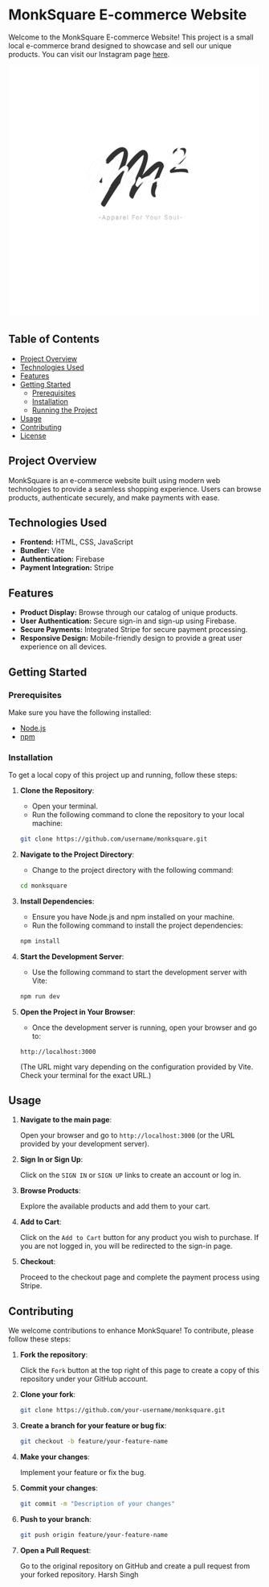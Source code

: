 # MonkSquare E-commerce Website

Welcome to the MonkSquare E-commerce Website! This project is a small local e-commerce brand designed to showcase and sell our unique products. You can visit our Instagram page [here](https://www.instagram.com/monksquare.in/).

![MonkSquare Banner](./public/images/monksqLogo1.png)

## Table of Contents

- [Project Overview](#project-overview)
- [Technologies Used](#technologies-used)
- [Features](#features)
- [Getting Started](#getting-started)
  - [Prerequisites](#prerequisites)
  - [Installation](#installation)
  - [Running the Project](#running-the-project)
- [Usage](#usage)
- [Contributing](#contributing)
- [License](#license)

## Project Overview

MonkSquare is an e-commerce website built using modern web technologies to provide a seamless shopping experience. Users can browse products, authenticate securely, and make payments with ease.

## Technologies Used

- **Frontend:** HTML, CSS, JavaScript
- **Bundler:** Vite
- **Authentication:** Firebase
- **Payment Integration:** Stripe

## Features

- **Product Display:** Browse through our catalog of unique products.
- **User Authentication:** Secure sign-in and sign-up using Firebase.
- **Secure Payments:** Integrated Stripe for secure payment processing.
- **Responsive Design:** Mobile-friendly design to provide a great user experience on all devices.

## Getting Started

### Prerequisites

Make sure you have the following installed:

- [Node.js](https://nodejs.org/en/download/)
- [npm](https://www.npmjs.com/get-npm)

### Installation
To get a local copy of this project up and running, follow these steps:

1. **Clone the Repository**:
    - Open your terminal.
    - Run the following command to clone the repository to your local machine:

    ```sh
    git clone https://github.com/username/monksquare.git
    ```

2. **Navigate to the Project Directory**:
    - Change to the project directory with the following command:

    ```sh
    cd monksquare
    ```

3. **Install Dependencies**:
    - Ensure you have Node.js and npm installed on your machine.
    - Run the following command to install the project dependencies:

    ```sh
    npm install
    ```

4. **Start the Development Server**:
    - Use the following command to start the development server with Vite:

    ```sh
    npm run dev
    ```

5. **Open the Project in Your Browser**:
    - Once the development server is running, open your browser and go to:

    ```
    http://localhost:3000
    ```

    (The URL might vary depending on the configuration provided by Vite. Check your terminal for the exact URL.)
## Usage

1. **Navigate to the main page**:

    Open your browser and go to `http://localhost:3000` (or the URL provided by your development server).

2. **Sign In or Sign Up**:

    Click on the `SIGN IN` or `SIGN UP` links to create an account or log in.

3. **Browse Products**:

    Explore the available products and add them to your cart.

4. **Add to Cart**:

    Click on the `Add to Cart` button for any product you wish to purchase. If you are not logged in, you will be redirected to the sign-in page.

5. **Checkout**:

    Proceed to the checkout page and complete the payment process using Stripe.

## Contributing

We welcome contributions to enhance MonkSquare! To contribute, please follow these steps:

1. **Fork the repository**:

    Click the `Fork` button at the top right of this page to create a copy of this repository under your GitHub account.

2. **Clone your fork**:

    ```sh
    git clone https://github.com/your-username/monksquare.git
    ```

3. **Create a branch for your feature or bug fix**:

    ```sh
    git checkout -b feature/your-feature-name
    ```

4. **Make your changes**:

    Implement your feature or fix the bug.

5. **Commit your changes**:

    ```sh
    git commit -m "Description of your changes"
    ```

6. **Push to your branch**:

    ```sh
    git push origin feature/your-feature-name
    ```

7. **Open a Pull Request**:

    Go to the original repository on GitHub and create a pull request from your forked repository.
    Harsh Singh
